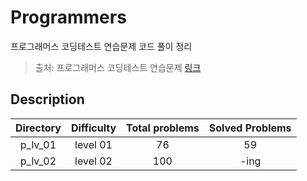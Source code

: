 # Programmers
프로그래머스 코딩테스트 연습문제 코드 풀이 정리

> 출처: 프로그래머스 코딩테스트 연습문제 [링크](https://programmers.co.kr/learn/challenges)

## Description
| Directory | Difficulty | Total problems | Solved Problems |  
| :--: | :--: | :--: | :--: |  
| p_lv_01 | level 01 | 76 | 59 |  
| p_lv_02 | level 02 | 100 | -ing |  